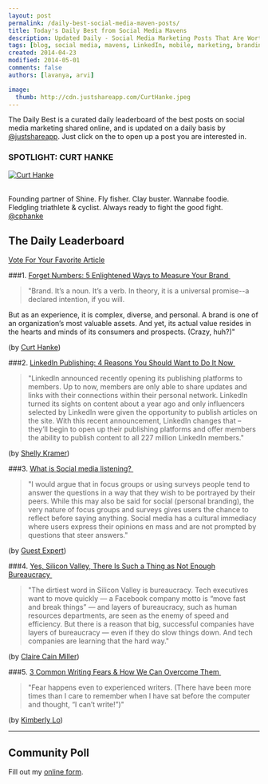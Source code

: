 ```yaml
---
layout: post
permalink: /daily-best-social-media-maven-posts/
title: Today's Daily Best from Social Media Mavens
description: Updated Daily - Social Media Marketing Posts That Are Worth Sharing
tags: [blog, social media, mavens, LinkedIn, mobile, marketing, branding, Silicon Valley, Writing, productivity social media listening]
created: 2014-04-23
modified: 2014-05-01
comments: false
authors: [lavanya, arvi]

image:
  thumb: http://cdn.justshareapp.com/CurtHanke.jpeg
---
```


The Daily Best is a curated daily leaderboard of the best posts on social media marketing shared online, and is updated on a daily basis by [@justshareapp](http://twitter.com/justshareapp). Just click on the <i class="icon-link"></i> to open up a post you are interested in.

<div class="article-author-main border-box">
    <h3>SPOTLIGHT: CURT HANKE</h3>
    <a href="https://twitter.com/cphanke"><img src="http://cdn.justshareapp.com/CurtHanke.jpeg" class="bio-photo large" alt="Curt Hanke"></a>
    <br><br>
<p>Founding partner of Shine. Fly fisher. Clay buster. Wannabe foodie. Fledgling triathlete & cyclist. Always ready to fight the good fight. <a href="https://twitter.com/cphanke">@cphanke</a></p>
</div>

## The Daily Leaderboard

<a href="#poll" class="btn btn-success">Vote For Your Favorite Article</a>

###1. [Forget Numbers: 5 Enlightened Ways to Measure Your Brand&nbsp;<i class="icon-link"></i>](http://www.inc.com/curt-hanke/zen-and-the-art-of-branding.html)
>"Brand. It’s a noun. It’s a verb. In theory, it is a universal promise--a declared intention, if you will.

But as an experience, it is complex, diverse, and personal. A brand is one of an organization’s most valuable assets. And yet, its actual value resides in the hearts and minds of its consumers and prospects. (Crazy, huh?)"

(by [Curt Hanke](https://twitter.com/cphanke))


###2.  [LinkedIn Publishing: 4 Reasons You Should Want to Do It Now&nbsp;<i class="icon-link"></i>](http://www.business2community.com/linkedin/linkedin-publishing-4-reasons-want-now-0864015)
>"LinkedIn announced recently opening its publishing platforms to members. Up to now, members are only able to share updates and links with their connections within their personal network. LinkedIn turned its sights on content about a year ago and only influencers selected by LinkedIn were given the opportunity to publish articles on the site. With this recent announcement, LinkedIn changes that – they’ll begin to open up their publishing platforms and offer members the ability to publish content to all 227 million LinkedIn members."

(by [Shelly Kramer](https://twitter.com/ShellyKramer))


###3. [What is Social media listening?&nbsp;<i class="icon-link"></i>](http://www.smartinsights.com/social-media-marketing/social-media-listening/what-is-social-media-listening/)
>"I would argue that in focus groups or using surveys people tend to answer the questions in a way that they wish to be portrayed by their peers. While this may also be said for social (personal branding), the very nature of focus groups and surveys gives users the chance to reflect before saying anything. Social media has a cultural immediacy where users express their opinions en mass and are not prompted by questions that steer answers."

(by [Guest Expert](https://twitter.com/SmartInsights))


###4. [Yes, Silicon Valley, There Is Such a Thing as Not Enough Bureaucracy&nbsp;<i class="icon-link"></i>](http://www.nytimes.com/2014/05/01/upshot/yes-silicon-valley-there-is-such-a-thing-as-not-enough-bureaucracy.html?partner=rss&emc=rss&_r=0)
>"The dirtiest word in Silicon Valley is bureaucracy. Tech executives want to move quickly — a Facebook company motto is “move fast and break things” — and layers of bureaucracy, such as human resources departments, are seen as the enemy of speed and efficiency. 
But there is a reason that big, successful companies have layers of bureaucracy — even if they do slow things down. And tech companies are learning that the hard way."

(by [Claire Cain Miller](https://twitter.com/clairecm))

###5. [3 Common Writing Fears & How We Can Overcome Them&nbsp;<i class="icon-link"></i>](http://www.elephantjournal.com/2014/04/3-common-writing-fears-how-we-can-overcome-them/)
>"Fear happens even to experienced writers. (There have been more times than I care to remember when I have sat before the computer and thought, “I can’t write!”)"

(by [Kimberly Lo](http://www.elephantjournal.com/author/kimberly-lo/))

*****

<h2><a name="poll">Community Poll&nbsp;</a></h2>
<div id="wufoo-z1izu0r30mnrs45">
Fill out my <a href="https://jshr.wufoo.com/forms/z1izu0r30mnrs45">online form</a>.
</div>
<script type="text/javascript">var z1izu0r30mnrs45;(function(d, t) {
var s = d.createElement(t), options = {
'userName':'jshr',
'formHash':'z1izu0r30mnrs45',
'autoResize':true,
'height':'363',
'async':true,
'host':'wufoo.com',
'header':'show',
'ssl':true};
s.src = ('https:' == d.location.protocol ? 'https://' : 'http://') + 'wufoo.com/scripts/embed/form.js';
s.onload = s.onreadystatechange = function() {
var rs = this.readyState; if (rs) if (rs != 'complete') if (rs != 'loaded') return;
try { z1izu0r30mnrs45 = new WufooForm();z1izu0r30mnrs45.initialize(options);z1izu0r30mnrs45.display(); } catch (e) {}};
var scr = d.getElementsByTagName(t)[0], par = scr.parentNode; par.insertBefore(s, scr);
})(document, 'script');</script>